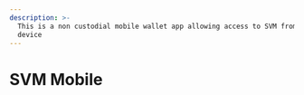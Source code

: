 ```yaml
---
description: >-
  This is a non custodial mobile wallet app allowing access to SVM from a mobile
  device
---
```


# SVM Mobile

